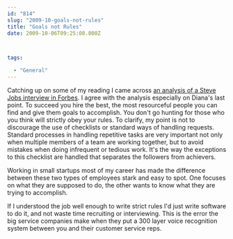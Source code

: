 ```yaml
---
id: "814"
slug: "2009-10-goals-not-rules"
title: "Goals not Rules"
date: 2009-10-06T09:25:08.000Z



tags:

  - "General"
---
```

<div class="sqs-html-content">
  <p>Catching up on some of my reading I came across <a href="http://www.dianahsieh.com/blog/2009/09/steve-jobs-on-apple.shtml">an analysis of a Steve Jobs interview in Forbes</a>.  I agree with the analysis especially on Diana's last point.  To succeed you hire the best, the most resourceful people you can find and give them goals to accomplish.  You don't go hunting for those who you think will strictly obey your rules.
To clarify, my point is not to discourage the use of checklists or standard ways of handling requests.  Standard processes in handling repetitive tasks are very important not only when multiple members of a team are working together, but to avoid mistakes when doing infrequent or tedious work.  It's the way the exceptions to this checklist are handled that separates the followers from achievers.</p>
<p>Working in small startups most of my career has made the difference between these two types of employees stark and easy to spot.  One focuses on what they are supposed to do, the other wants to know what they are trying to accomplish.</p>
<p>If I understood the job well enough to write strict rules I'd just write software to do it, and not waste time recruiting or interviewing.  This is the error the big service companies make when they put a 300 layer voice recognition system between you and their customer service reps.</p>
</div>
